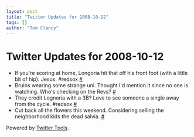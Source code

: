 ```yaml
---
layout: post
title: "Twitter Updates for 2008-10-12"
tags: []
author: "Tom Clancy"
---
```


# Twitter Updates for 2008-10-12

<ul>
	<li>If you're scoring at home, Longoria hit that off his front foot (with a little bit of hip). Jesus. #redsox <a href="http://twitter.com/tclancy/statuses/956005935">#</a></li>
	<li>Bruins wearing some strange uni. Thought I'd mention it since no one is watching. Who's checking on the Revs? <a href="http://twitter.com/tclancy/statuses/956008315">#</a></li>
	<li>They credit Lognoria with a 3B? Love to see someone a single away from the cycle. #redsox <a href="http://twitter.com/tclancy/statuses/956099223">#</a></li>
	<li>Cut back all the flowers this weekend. Considering selling the neighborhood kids the dead salvia. <a href="http://twitter.com/tclancy/statuses/956653808">#</a></li>
</ul>
<p>Powered by <a href="http://alexking.org/projects/wordpress">Twitter Tools</a>.</p>
